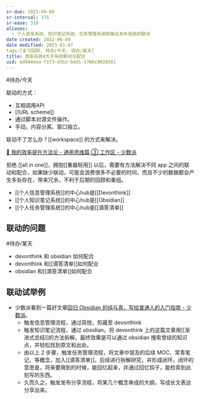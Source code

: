 ```yaml
---
sr-due: 2023-09-08
sr-interval: 375
sr-ease: 310
aliases:
  - 个人信息系统、知识笔记系统、任务管理系统和输出发布系统的联动
date created: 2022-06-09
date modified: 2023-03-07
tags:[复习回顾, 待办/今天, 待办/某天]
title: 效率系统4大子系统联动与配合
uid: ed944eea-f1f3-45b3-bdd1-5706c9028501
---
```


#待办/今天

联动的方式：

- 互相调用API
- [[URL scheme]]
- 通过脚本对源文件操作。
- 手动。内容分离、窗口独立。

联动不了怎么办？[[workspace]] 的方式来解决。

[🔖 我的效率提升方法论 - 通用思维篇 ③ 工作区 - 少数派](cubox://card?id=ff80808181224c15018127f09c961fb4)

拒绝 [[all in one]]，拥抱[[重器轻用]] 以后，需要有方法解决不同 app 之间的联动和配合，如果缺少联动，可能会浪费很多不必要的时间，而且不少的数据都会产生多处存在，带来冗余，不利于后期的回顾和重组。

- [[个人信息管理系统]]的中心hub是[[Devonthink]]
- [[个人知识笔记系统]]的中心hub是[[Obsidian]]
- [[个人任务管理系统]]的中心hub是[[滴答清单]]

## 联动的问题

#待办/某天

- devonthink 和 obsidian 如何配合
- devonthink 和[[滴答清单]]如何配合
- obsidian 和[[滴答清单]]如何配合

## 联动试举例

- 少数派看到一篇好文章[回归 Obsidian 的纯与真，写给普通人的入门指南 - 少数派](https://sspai.com/post/72697)。
	- 触发信息管理流程，通过简悦，剪藏至 devonthink
	- 触发知识笔记流程，通过 obsidian，将 devonthink 上的这篇文章用[[渐进式总结]]的方法拆解，最终效果是可以通过 obsidian 搜索曾经的知识点，并轻松找到原文和出处。
	- 由以上 2 步骤，触发任务管理流程，将文章中提及的后续 MOC、常青笔记、等概念，加入[[滴答清单]]，后续进行拆解研究，并形成闭环。闭环的意思是，将来要用到的时候，能回忆起来，并通过回忆钩子，能检索到此刻写的东西。
	- 久而久之，触发发布分享流程，将某几个概念串成的大纲，写成长文表达分享出来。
